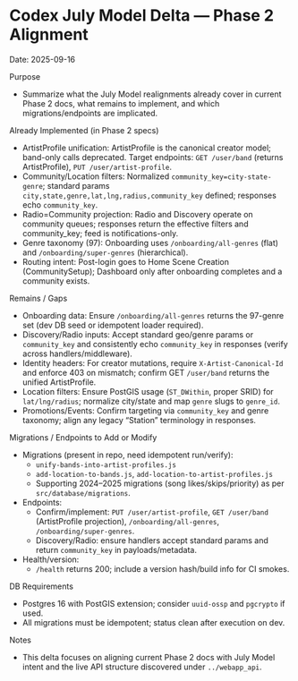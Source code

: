 # Codex July Model Delta — Phase 2 Alignment

Date: 2025-09-16

Purpose
- Summarize what the July Model realignments already cover in current Phase 2 docs, what remains to implement, and which migrations/endpoints are implicated.

Already Implemented (in Phase 2 specs)
- ArtistProfile unification: ArtistProfile is the canonical creator model; band-only calls deprecated. Target endpoints: `GET /user/band` (returns ArtistProfile), `PUT /user/artist-profile`.
- Community/Location filters: Normalized `community_key=city-state-genre`; standard params `city,state,genre,lat,lng,radius,community_key` defined; responses echo `community_key`.
- Radio=Community projection: Radio and Discovery operate on community queues; responses return the effective filters and community_key; feed is notifications-only.
- Genre taxonomy (97): Onboarding uses `/onboarding/all-genres` (flat) and `/onboarding/super-genres` (hierarchical).
- Routing intent: Post-login goes to Home Scene Creation (CommunitySetup); Dashboard only after onboarding completes and a community exists.

Remains / Gaps
- Onboarding data: Ensure `/onboarding/all-genres` returns the 97-genre set (dev DB seed or idempotent loader required).
- Discovery/Radio inputs: Accept standard geo/genre params or `community_key` and consistently echo `community_key` in responses (verify across handlers/middleware).
- Identity headers: For creator mutations, require `X-Artist-Canonical-Id` and enforce 403 on mismatch; confirm GET `/user/band` returns the unified ArtistProfile.
- Location filters: Ensure PostGIS usage (`ST_DWithin`, proper SRID) for `lat/lng/radius`; normalize city/state and map `genre` slugs to `genre_id`.
- Promotions/Events: Confirm targeting via `community_key` and genre taxonomy; align any legacy “Station” terminology in responses.

Migrations / Endpoints to Add or Modify
- Migrations (present in repo, need idempotent run/verify):
  - `unify-bands-into-artist-profiles.js`
  - `add-location-to-bands.js`, `add-location-to-artist-profiles.js`
  - Supporting 2024–2025 migrations (song likes/skips/priority) as per `src/database/migrations`.
- Endpoints:
  - Confirm/implement: `PUT /user/artist-profile`, `GET /user/band` (ArtistProfile projection), `/onboarding/all-genres`, `/onboarding/super-genres`.
  - Discovery/Radio: ensure handlers accept standard params and return `community_key` in payloads/metadata.
- Health/version:
  - `/health` returns 200; include a version hash/build info for CI smokes.

DB Requirements
- Postgres 16 with PostGIS extension; consider `uuid-ossp` and `pgcrypto` if used.
- All migrations must be idempotent; status clean after execution on dev.

Notes
- This delta focuses on aligning current Phase 2 docs with July Model intent and the live API structure discovered under `../webapp_api`.
